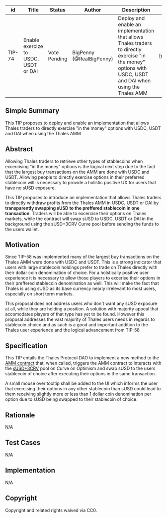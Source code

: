| id | Title | Status | Author | Description | Discussions to | Created |
| ----------- | ----------- | ----------- | ----------- | ----------- | ----------- | ----------- |
| TIP-74 | Enable exercize to USDC, USDT or DAI | Vote Pending | BigPenny (@RealBigPenny) | Deploy and enable an implementation that allows Thales traders to directly exercise "in the money" options with USDC, USDT and DAI when using the Thales AMM | https://discord.gg/coming_soon | 2022-08-05
 
## Simple Summary
 
This TIP proposes to deploy and enable an implementation that allows Thales traders to directly exercise "in the money" options with USDC, USDT and DAI when using the Thales AMM

## Abstract
 
Allowing Thales traders to retrieve other types of stablecoins when excercising "in the money" options is the logical next step due to the fact that the largest buy transactions on the AMM are done with USDC and USDT. Allowing people to directly exercise options in their preferred stablecoin will is necessary to provide a holistic positive UX for users that have no sUSD exposure.  
 
This TIP proposes to introduce an implementation that allows Thales traders to directly withdraw profits from the Thales AMM in USDC, USDT or DAI by **transparently swapping sUSD to the preffered stablecoin in one transaction**. Traders will be able to excercise their options on Thales markets, while the contract will swap sUSD to USDC, USDT or DAI in the background using the sUSD+3CRV Curve pool before sending the funds to the users wallet.
 
## Motivation
 
Since TIP-58 was implemented many of the largest buy transactions on the Thales AMM were done with USDC and USDT. This is a strong indicator that users with large stablecoin holdings prefer to trade on Thales directly with their dollar coin denomination of choice. For a holstically positive user experience it is necessary to allow those players to excerise their options in their preffered stablecoin denomination as well. This will make the fact that Thales is using sUSD as its base currency nearly irrelevant to most users, especially on short term markets.
 
This proposal does not address users who don't want any sUSD exposure at all, while they are holding a position. A solution with majority appeal that accomodates players of that type has yet to be found. However this proposal addresses the vast majority of Thales users needs in regards to stablecoin choice and as such is a good and important addition to the Thales user experience and the logical advancement from TIP-58 

 
## Specification
 
This TIP entails the Thales Protocol DAO to implement a new method to the [AMM contract](https://optimistic.etherscan.io/address/0x5ae7454827D83526261F3871C1029792644Ef1B1) that, when called, triggers the AMM contract to interacts with the [sUSD+3CRV](https://optimism.curve.fi/factory/0) pool on Curve on Optimism and swap sUSD to the users stablecoin of choice after executing their options in the same transaction.  

A small mouse over tooltip shall be added to the UI which informs the user that exercising their options in any other stablecoin than sUSD could lead to them receiving slightly more or less than 1 dollar coin denomination per option due to sUSD being swapped to their stablecoin of choice. 
 
## Rationale
N/A
## Test Cases
N/A
## Implementation
N/A
## Copyright
Copyright and related rights waived via CC0.

